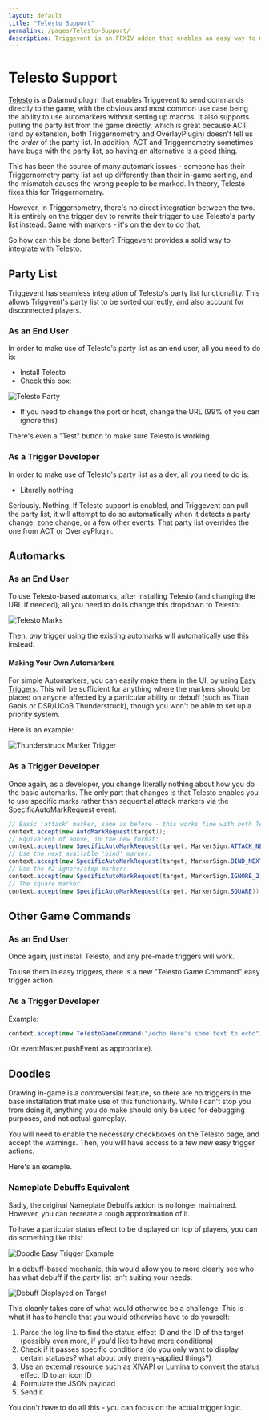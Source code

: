 ```yaml
---
layout: default
title: "Telesto Support"
permalink: /pages/Telesto-Support/
description: Triggevent is an FFXIV addon that enables an easy way to make use of the Telesto FFXIV plugin, including Automarkers.
---
```


# Telesto Support

[Telesto](https://github.com/paissaheavyindustries/Telesto) is a Dalamud plugin that enables Triggevent to send commands directly
to the game, with the obvious and most common use case being 
the ability to use automarkers without setting up macros. It also supports pulling the party list from the game directly,
which is great because ACT (and by extension, both Triggernometry and OverlayPlugin) doesn't tell us the *order* of the party list.
In addition, ACT and Triggernometry sometimes have bugs with the party list, so having an alternative is a good thing.

This has been the source of many automark issues - someone has their Triggernometry party list set up differently than their
in-game sorting, and the mismatch causes the wrong people to be marked. In theory, Telesto fixes this for Triggernometry.

However, in Triggernometry, there's no direct integration between the two. It is entirely on the trigger dev to rewrite their trigger
to use Telesto's party list instead. Same with markers - it's on the dev to do that.

So how can this be done better? Triggevent provides a solid way to integrate with Telesto. 

## Party List

Triggevent has seamless integration of Telesto's party list functionality. This allows Triggvent's party list to be sorted
correctly, and also account for disconnected players.

### As an End User

In order to make use of Telesto's party list as an end user, all you need to do is:

- Install Telesto
- Check this box:

![Telesto Party](Telesto-Party.png)

- If you need to change the port or host, change the URL (99% of you can ignore this)

There's even a "Test" button to make sure Telesto is working.

### As a Trigger Developer

In order to make use of Telesto's party list as a dev, all you need to do is:
- Literally nothing

Seriously. Nothing. If Telesto support is enabled, and Triggevent can pull the party list, it will attempt to do so automatically 
when it detects a party change, zone change, or a few other events. That party list overrides the one from ACT or OverlayPlugin. 

## Automarks

### As an End User

To use Telesto-based automarks, after installing Telesto (and changing the URL if needed), all you need to do is change this dropdown to Telesto:

![Telesto Marks](Telesto-Marks.png)

Then, *any* trigger using the existing automarks will automatically use this instead.

#### Making Your Own Automarkers

For simple Automarkers, you can easily make them in the UI, by using [Easy Triggers](tutorials/Easy-Triggers.md).
This will be sufficient for anything where the markers should be placed on anyone affected by a particular ability or debuff
(such as Titan Gaols or DSR/UCoB Thunderstruck), though you won't be able to set up a priority system. 

Here is an example:

![Thunderstruck Marker Trigger](tutorials/Thunderstruck-Mark.png)

### As a Trigger Developer

Once again, as a developer, you change literally nothing about how you do the basic automarks. The only part that changes is
that Telesto enables you to use specific marks rather than sequential attack markers via the SpecificAutoMarkRequest event:
```java
// Basic 'attack' marker, same as before - this works fine with both Telesto and Macros:
context.accept(new AutoMarkRequest(target));
// Equivalent of above, in the new format:
context.accept(new SpecificAutoMarkRequest(target, MarkerSign.ATTACK_NEXT));
// Use the next available 'bind' marker:
context.accept(new SpecificAutoMarkRequest(target, MarkerSign.BIND_NEXT));
// Use the #2 ignore/stop marker:
context.accept(new SpecificAutoMarkRequest(target, MarkerSign.IGNORE_2));
// The square marker:
context.accept(new SpecificAutoMarkRequest(target, MarkerSign.SQUARE));
```

## Other Game Commands

### As an End User

Once again, just install Telesto, and any pre-made triggers will work.

To use them in easy triggers, there is a new "Telesto Game Command" easy trigger action.

### As a Trigger Developer

Example:

```java
context.accept(new TelestoGameCommand("/echo Here's some text to echo"));
```

(Or eventMaster.pushEvent as appropriate).

## Doodles

Drawing in-game is a controversial feature, so there are no triggers in the base installation that make use of this
functionality. While I can't stop you from doing it, anything you do make should only be used for debugging purposes,
and not actual gameplay.

You will need to enable the necessary checkboxes on the Telesto page, and accept the warnings. Then, you will have
access to a few new easy trigger actions.

Here's an example.

### Nameplate Debuffs Equivalent

Sadly, the original Nameplate Debuffs addon is no longer maintained. However, you can recreate a rough approximation of it.

To have a particular status effect to be displayed on top of players, you can do something like this:

![Doodle Easy Trigger Example](Doodle-Easy-Trigger-Example.png)

In a debuff-based mechanic, this would allow you to more clearly see who has what debuff if the party list isn't
suiting your needs:

![Debuff Displayed on Target](Debuff-Displayed.png)

This cleanly takes care of what would otherwise be a challenge. This is what it has to handle that you would otherwise
have to do yourself:
1. Parse the log line to find the status effect ID and the ID of the target (possibly even more, if you'd like to have more conditions)
2. Check if it passes specific conditions (do you only want to display certain statuses? what about only enemy-applied things?)
3. Use an external resource such as XIVAPI or Lumina to convert the status effect ID to an icon ID
4. Formulate the JSON payload
5. Send it

You don't have to do all this - you can focus on the actual trigger logic.